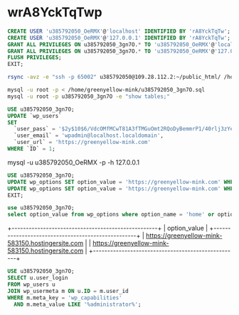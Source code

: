 # wrA8YckTqTwp
```sql
CREATE USER 'u385792050_OeRMX'@'localhost' IDENTIFIED BY 'rA8YckTqTw';
CREATE USER 'u385792050_OeRMX'@'127.0.0.1' IDENTIFIED BY 'rA8YckTqTw';
GRANT ALL PRIVILEGES ON u385792050_3gn7O.* TO 'u385792050_OeRMX'@'localhost';
GRANT ALL PRIVILEGES ON u385792050_3gn7O.* TO 'u385792050_OeRMX'@'127.0.0.1';
FLUSH PRIVILEGES;
EXIT;
```

```bash
rsync -avz -e "ssh -p 65002" u385792050@109.28.112.2:~/public_html/ /home/greenyellow-mink/
```

```bash
mysql -u root -p < /home/greenyellow-mink/u385792050_3gn7O.sql
mysql -u root -p u385792050_3gn7O -e "show tables;"
```

```sql
USE u385792050_3gn7O;
UPDATE `wp_users`
SET 
  `user_pass` = '$2y$10$6/VdcOMfMCwT81A3fTMGuOmt2RQoDyBemmrP1/40rlj3zYemOF2cS',
  `user_email` = 'wpadmin@localhost.localdomain',
  `user_url` = 'https://greenyellow-mink.com'
WHERE `ID` = 1;
```

mysql -u u385792050_OeRMX -p -h 127.0.0.1
```sql
USE u385792050_3gn7O;
UPDATE wp_options SET option_value = 'https://greenyellow-mink.com' WHERE option_name = 'siteurl';
UPDATE wp_options SET option_value = 'https://greenyellow-mink.com' WHERE option_name = 'home';
EXIT;
```

```sql
use u385792050_3gn7O;
select option_value from wp_options where option_name = 'home' or option_name = 'siteurl';
```

+---------------------------------------------------+
| option_value                                      |
+---------------------------------------------------+
| https://greenyellow-mink-583150.hostingersite.com |
| https://greenyellow-mink-583150.hostingersite.com |
+---------------------------------------------------+


```sql
USE u385792050_3gn7O;
SELECT u.user_login
FROM wp_users u
JOIN wp_usermeta m ON u.ID = m.user_id
WHERE m.meta_key = 'wp_capabilities'
  AND m.meta_value LIKE '%administrator%';
```
